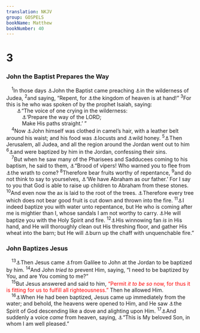 ```yaml
---
translation: NKJV
group: GOSPELS
bookName: Matthew 
bookNumber: 40
---
```


<div class="title"><h1>3</h1><h3>John the Baptist Prepares the Way</h3></div>
<span class="verse mat_3_1"> <sup>1</sup>In those days <a data-toggle="tooltip" data-placement="bottom" title="Matt. 3:1–12; Mark 1:3–8; Luke 3:2–17; John 1:6–8, 19–28">⚓</a>John the Baptist came preaching <a data-toggle="tooltip" data-placement="bottom" title="Josh. 14:10">⚓</a>in the wilderness of Judea, </span>
<span class="verse mat_3_2"><sup>2</sup>and saying, “Repent, for <a data-toggle="tooltip" data-placement="bottom" title="Dan. 2:44; Mal. 4:6; Matt. 4:17; Mark 1:15; Luke 1:17; 10:9; 11:20; 21:31">⚓</a>the kingdom of heaven is at hand!” </span>
<span class="verse mat_3_3"><sup>3</sup>For this is he who was spoken of by the prophet Isaiah, saying:<br/>  <a data-toggle="tooltip" data-placement="bottom" title="Is. 40:3; Luke 3:4; John 1:23">⚓</a>“The voice of one crying in the wilderness:<br/>   <a data-toggle="tooltip" data-placement="bottom" title="Luke 1:76">⚓</a>‘Prepare the way of the LORD;<br/>   Make His paths straight.’ ”<br/></span>
<span class="verse mat_3_4"> <sup>4</sup>Now <a data-toggle="tooltip" data-placement="bottom" title="2 Kin. 1:8; Zech. 13:4; Matt. 11:8; Mark 1:6">⚓</a>John himself was clothed in camel’s hair, with a leather belt around his waist; and his food was <a data-toggle="tooltip" data-placement="bottom" title="Lev. 11:22">⚓</a>locusts and <a data-toggle="tooltip" data-placement="bottom" title="1 Sam. 14:25, 26">⚓</a>wild honey. </span>
<span class="verse mat_3_5"><sup>5</sup><a data-toggle="tooltip" data-placement="bottom" title="Mark 1:5">⚓</a>Then Jerusalem, all Judea, and all the region around the Jordan went out to him </span>
<span class="verse mat_3_6"><sup>6</sup><a data-toggle="tooltip" data-placement="bottom" title="Acts 19:4, 18">⚓</a>and were baptized by him in the Jordan, confessing their sins.<br/></span>
<span class="verse mat_3_7"> <sup>7</sup>But when he saw many of the Pharisees and Sadducees coming to his baptism, he said to them, <a data-toggle="tooltip" data-placement="bottom" title="Matt. 12:34; Luke 3:7–9">⚓</a>“Brood of vipers! Who warned you to flee from <a data-toggle="tooltip" data-placement="bottom" title="(Rom. 5:9; 1 Thess. 1:10)">⚓</a>the wrath to come? </span>
<span class="verse mat_3_8"><sup>8</sup>Therefore bear fruits worthy of repentance, </span>
<span class="verse mat_3_9"><sup>9</sup>and do not think to say to yourselves, <a data-toggle="tooltip" data-placement="bottom" title="John 8:33; Acts 13:26; (Rom. 4:1, 11, 16; Gal. 3:29)">⚓</a>‘We have Abraham as <i>our</i> father.’ For I say to you that God is able to raise up children to Abraham from these stones. </span>
<span class="verse mat_3_10"><sup>10</sup>And even now the ax is laid to the root of the trees. <a data-toggle="tooltip" data-placement="bottom" title="(Ps. 92:12–14); Matt. 7:19; Luke 13:7, 9; (John 15:6)">⚓</a>Therefore every tree which does not bear good fruit is cut down and thrown into the fire. </span>
<span class="verse mat_3_11"><sup>11</sup><a data-toggle="tooltip" data-placement="bottom" title="Mark 1:4, 8; Luke 3:16; John 1:26; Acts 1:5">⚓</a>I indeed baptize you with water unto repentance, but He who is coming after me is mightier than I, whose sandals I am not worthy to carry. <a data-toggle="tooltip" data-placement="bottom" title="(Is. 4:4; John 20:22; Acts 2:3, 4; 1 Cor. 12:13)">⚓</a>He will baptize you with the Holy Spirit and fire. </span>
<span class="verse mat_3_12"><sup>12</sup><a data-toggle="tooltip" data-placement="bottom" title="Mal. 3:3">⚓</a>His winnowing fan <i>is</i> in His hand, and He will thoroughly clean out His threshing floor, and gather His wheat into the barn; but He will <a data-toggle="tooltip" data-placement="bottom" title="Mal. 4:1; Matt. 13:30">⚓</a>burn up the chaff with unquenchable fire.”<br/></span>
<div class="title"><h3>John Baptizes Jesus</h3></div>
<span class="verse mat_3_13"> <sup>13</sup><a data-toggle="tooltip" data-placement="bottom" title="Matt. 3:13–17; Mark 1:9–11; Luke 3:21, 22; John 1:31–34">⚓</a>Then Jesus came <a data-toggle="tooltip" data-placement="bottom" title="Matt. 2:22">⚓</a>from Galilee to John at the Jordan to be baptized by him. </span>
<span class="verse mat_3_14"><sup>14</sup>And John <i>tried</i> <i>to</i> prevent Him, saying, “I need to be baptized by You, and are You coming to me?”<br/></span>
<span class="verse mat_3_15"> <sup>15</sup>But Jesus answered and said to him, <font color="red">“Permit <i>it to be so</i> now, for thus it is fitting for us to fulfill all righteousness.”</font> Then he allowed Him.<br/></span>
<span class="verse mat_3_16"> <sup>16</sup><a data-toggle="tooltip" data-placement="bottom" title="Mark 1:10">⚓</a>When He had been baptized, Jesus came up immediately from the water; and behold, the heavens were opened to Him, and He saw <a data-toggle="tooltip" data-placement="bottom" title="(Is. 11:2); Luke 3:22; John 1:32; Acts 7:56">⚓</a>the Spirit of God descending like a dove and alighting upon Him. </span>
<span class="verse mat_3_17"><sup>17</sup><a data-toggle="tooltip" data-placement="bottom" title="John 12:28">⚓</a>And suddenly a voice <i>came</i> from heaven, saying, <a data-toggle="tooltip" data-placement="bottom" title="Ps. 2:7; Is. 42:1; Mark 1:11; Luke 1:35; 9:35; Col. 1:13">⚓</a>“This is My beloved Son, in whom I am well pleased.”<br/></span>
